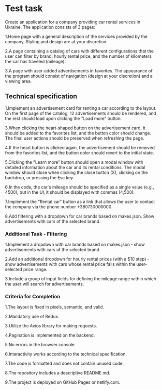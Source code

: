 # Test task

Create an application for a company providing car rental services in Ukraine. The application consists of 3 pages:

1.Home page with a general description of the services provided by the company. Styling and design are at your discretion.

2.A page containing a catalog of cars with different configurations that the user can filter by brand, hourly rental price, and the number of kilometers the car has traveled (mileage).

3.A page with user-added advertisements in favorites. The appearance of the program should consist of navigation (design at your discretion) and a viewing area.

## Technical specification

1.Implement an advertisement card for renting a car according to the layout. On the first page of the catalog, 12 advertisements should be rendered, and the rest should load upon clicking the "Load more" button.

3.When clicking the heart-shaped button on the advertisement card, it should be added to the favorites list, and the button color should change. The final user actions should be preserved when refreshing the page.

4.If the heart button is clicked again, the advertisement should be removed from the favorites list, and the button color should revert to the initial state.

5.Clicking the "Learn more" button should open a modal window with detailed information about the car and its rental conditions. The modal window should close when clicking the close button (X), clicking on the backdrop, or pressing the Esc key.

6.In the code, the car's mileage should be specified as a single value (e.g., 4500), but in the UI, it should be displayed with commas (4,500).

7.Implement the "Rental car" button as a link that allows the user to contact the company via the phone number +380730000000.

8.Add filtering with a dropdown for car brands based on makes.json. Show advertisements with cars of the selected brand.

### Additional Task - Filtering

1.Implement a dropdown with car brands based on makes.json - show advertisements with cars of the selected brand.

2.Add an additional dropdown for hourly rental prices (with a $10 step) - show advertisements with cars whose rental price falls within the user-selected price range.

3.Include a group of input fields for defining the mileage range within which the user will search for advertisements.

### Criteria for Completion

1.The layout is fixed in pixels, semantic, and valid.

2.Mandatory use of Redux.

3.Utilize the Axios library for making requests.

4.Pagination is implemented on the backend.

5.No errors in the browser console.

6.Interactivity works according to the technical specification.

7.The code is formatted and does not contain unused code.

8.The repository includes a descriptive README.md.

9.The project is deployed on GitHub Pages or netlify.com.
